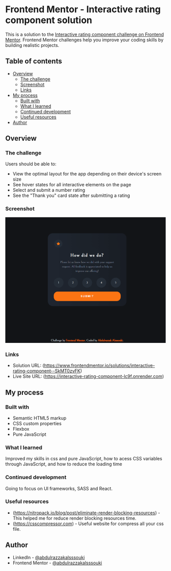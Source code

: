 # Frontend Mentor - Interactive rating component solution

This is a solution to the [Interactive rating component challenge on Frontend Mentor](https://www.frontendmentor.io/challenges/interactive-rating-component-koxpeBUmI). Frontend Mentor challenges help you improve your coding skills by building realistic projects.

## Table of contents

- [Overview](#overview)
  - [The challenge](#the-challenge)
  - [Screenshot](#screenshot)
  - [Links](#links)
- [My process](#my-process)
  - [Built with](#built-with)
  - [What I learned](#what-i-learned)
  - [Continued development](#continued-development)
  - [Useful resources](#useful-resources)
- [Author](#author)

## Overview

### The challenge

Users should be able to:

- View the optimal layout for the app depending on their device's screen size
- See hover states for all interactive elements on the page
- Select and submit a number rating
- See the "Thank you" card state after submitting a rating

### Screenshot

![](./design/screenshot.png)

### Links

- Solution URL: (https://www.frontendmentor.io/solutions/interactive-rating-component--SkMT0zvFK)
- Live Site URL: (https://interactive-rating-component-lc9f.onrender.com)

## My process

### Built with

- Semantic HTML5 markup
- CSS custom properties
- Flexbox
- Pure JavaScript

### What I learned

Improved my skills in css and pure JavaScript, how to acess CSS variables through JavaScript, and how to reduce the loading time

### Continued development

Going to focus on UI frameworks, SASS and React.

### Useful resources

- (https://nitropack.io/blog/post/eliminate-render-blocking-resources) - This helped me for reduce render blocking resources time.
- (https://csscompressor.com) - Useful website for compress all your css file.

## Author

- LinkedIn - [@abdulrazzakalsssouki](https://www.linkedin.com/in/abdulrazzakalsssouki)
- Frontend Mentor - [@abdulrazzakalsssouki](https://www.frontendmentor.io/profile/Abdalrzakalsouki)
